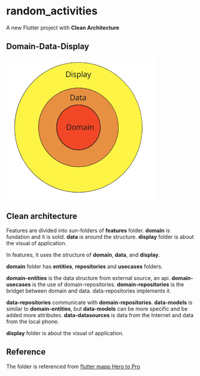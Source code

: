 # random_activities

A new Flutter project with **Clean Architecture** 

## Domain-Data-Display

<img src='images/ddd_clean_structure.png' width=400 >

## Clean architecture

Features are divided into sun-folders of **features** folder. **domain** is fundation and it is solid. **data** is around the structure. **display** folder is about the visual of application. 

In features, it uses the structure of **domain**, **data**, and **display**. 

**domain** folder has **entities**, **repositories** and **usecases** folders.

**domain-entities** is the data structure from external source, an api. **domain-usecases** is the use of domain-repositories. **domain-repositories** is the bridget between domain and data. data-repositories implements it.

**data-repositories** communicate with **domain-repositories**. **data-models** is similar to **domain-entities**, but **data-models** can be more specific and be added more attributes. **data-datasources** is data from the Internet and data from the local phone.

**display** folder is about the visual of application. 

## Reference

The folder is referenced from [flutter mapp Hero to Pro](https://courses.fluttermapp.com/p/the-complete-flutter-course-hero-to-pro?coupon_code=PRESALE)
